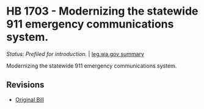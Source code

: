 # HB 1703 - Modernizing the statewide 911 emergency communications system.
*Status: Prefiled for introduction.* | [leg.wa.gov summary](https://app.leg.wa.gov/billsummary?BillNumber=1703&Year=2021)

Modernizing the statewide 911 emergency communications system.

## Revisions
* [Original Bill](1/)